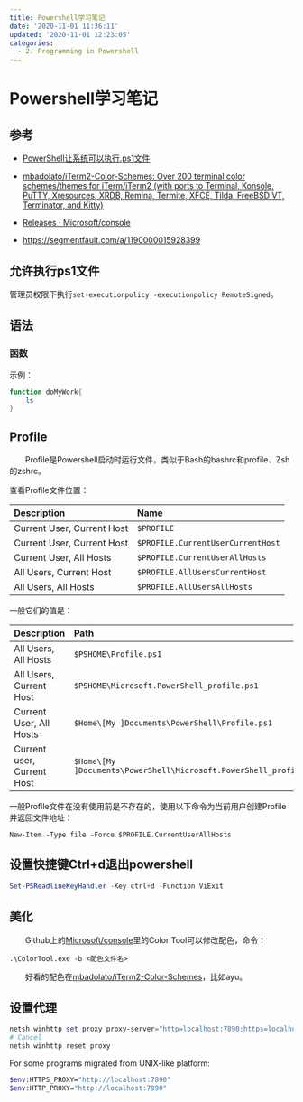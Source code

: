 ```yaml
---
title: Powershell学习笔记
date: '2020-11-01 11:36:11'
updated: '2020-11-01 12:23:05'
categories:
  - 2. Programming in Powershell
---
```

# Powershell学习笔记

## 参考

- [PowerShell让系统可以执行.ps1文件](http://www.splaybow.com/post/powershellexecps1.html)

- [mbadolato/iTerm2-Color-Schemes: Over 200 terminal color schemes/themes for iTerm/iTerm2 (with ports to Terminal, Konsole, PuTTY, Xresources, XRDB, Remina, Termite, XFCE, Tilda, FreeBSD VT, Terminator, and Kitty)](https://github.com/mbadolato/iTerm2-Color-Schemes)

- [Releases · Microsoft/console](https://github.com/Microsoft/console/releases)

- <https://segmentfault.com/a/1190000015928399>
## 允许执行ps1文件

管理员权限下执行`set-executionpolicy -executionpolicy RemoteSigned`。

## 语法

### 函数

示例：

```powershell
function doMyWork{
    ls
}
```

##  Profile

　　Profile是Powershell启动时运行文件，类似于Bash的bashrc和profile、Zsh的zshrc。

查看Profile文件位置：

| Description                | Name                              |
| :------------------------- | :-------------------------------- |
| Current User, Current Host | `$PROFILE`                        |
| Current User, Current Host | `$PROFILE.CurrentUserCurrentHost` |
| Current User, All Hosts    | `$PROFILE.CurrentUserAllHosts`    |
| All Users, Current Host    | `$PROFILE.AllUsersCurrentHost`    |
| All Users, All Hosts       | `$PROFILE.AllUsersAllHosts`       |

一般它们的值是：

| Description                | Path                                                         |
| :------------------------- | :----------------------------------------------------------- |
| All Users, All Hosts       | `$PSHOME\Profile.ps1`                                        |
| All Users, Current Host    | `$PSHOME\Microsoft.PowerShell_profile.ps1`                   |
| Current User, All Hosts    | `$Home\[My ]Documents\PowerShell\Profile.ps1`                |
| Current user, Current Host | `$Home\[My ]Documents\PowerShell\Microsoft.PowerShell_profile.ps1` |

一般Profile文件在没有使用前是不存在的，使用以下命令为当前用户创建Profile并返回文件地址：

```
New-Item -Type file -Force $PROFILE.CurrentUserAllHosts
```

## 设置快捷键Ctrl+d退出powershell

```powershell
Set-PSReadlineKeyHandler -Key ctrl+d -Function ViExit
```

## 美化

　　Github上的[Microsoft/console](https://github.com/Microsoft/console/releases)里的Color Tool可以修改配色，命令：

```
.\ColorTool.exe -b <配色文件名>
```

　　好看的配色在[mbadolato/iTerm2-Color-Schemes](https://github.com/mbadolato/iTerm2-Color-Schemes)，比如ayu。

## 设置代理

```powershell
netsh winhttp set proxy proxy-server="http=localhost:7890;https=localhost:7890"
# Cancel
netsh winhttp reset proxy
```

For some programs migrated from UNIX-like platform:

```sh
$env:HTTPS_PROXY="http://localhost:7890"
$env:HTTP_PROXY="http://localhost:7890"
```

